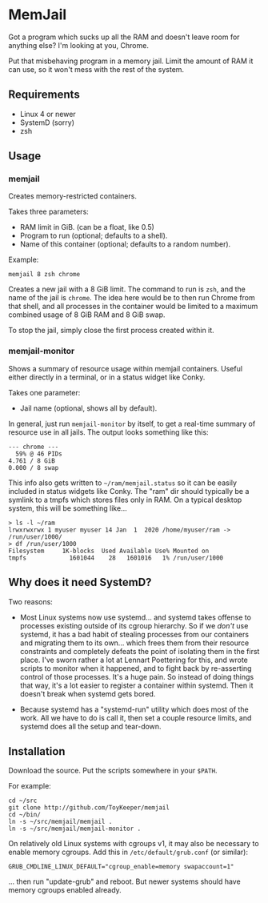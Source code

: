 # MemJail

Got a program which sucks up all the RAM and doesn't leave room for anything
else?  I'm looking at you, Chrome.

Put that misbehaving program in a memory jail.  Limit the amount of RAM it can
use, so it won't mess with the rest of the system.


## Requirements

  * Linux 4 or newer
  * SystemD (sorry)
  * zsh


## Usage

### memjail

Creates memory-restricted containers.

Takes three parameters:

  * RAM limit in GiB.  (can be a float, like 0.5)
  * Program to run (optional; defaults to a shell).
  * Name of this container (optional; defaults to a random number).

Example:

```
memjail 8 zsh chrome
```

Creates a new jail with a 8 GiB limit.  The command to run is `zsh`, and the
name of the jail is `chrome`.  The idea here would be to then run Chrome from
that shell, and all processes in the container would be limited to a maximum
combined usage of 8 GiB RAM and 8 GiB swap.

To stop the jail, simply close the first process created within it.

### memjail-monitor

Shows a summary of resource usage within memjail containers.  Useful either
directly in a terminal, or in a status widget like Conky.

Takes one parameter:

  * Jail name (optional, shows all by default).

In general, just run `memjail-monitor` by itself, to get a real-time summary of
resource use in all jails.  The output looks something like this:

```
--- chrome ---
  59% @ 46 PIDs
4.761 / 8 GiB
0.000 / 8 swap
```

This info also gets written to `~/ram/memjail.status` so it can be easily
included in status widgets like Conky.  The "ram" dir should typically be a
symlink to a tmpfs which stores files only in RAM.  On a typical desktop
system, this will be something like...

```
> ls -l ~/ram
lrwxrwxrwx 1 myuser myuser 14 Jan  1  2020 /home/myuser/ram -> /run/user/1000/
> df /run/user/1000
Filesystem     1K-blocks  Used Available Use% Mounted on
tmpfs            1601044    28   1601016   1% /run/user/1000
```

## Why does it need SystemD?

Two reasons:

  * Most Linux systems now use systemd... and systemd takes offense to
    processes existing outside of its cgroup hierarchy.  So if we *don't* use
    systemd, it has a bad habit of stealing processes from our containers and
    migrating them to its own...  which frees them from their resource
    constraints and completely defeats the point of isolating them in the first
    place.  I've sworn rather a lot at Lennart Poettering for this, and wrote
    scripts to monitor when it happened, and to fight back by re-asserting
    control of those processes.  It's a huge pain.  So instead of doing things
    that way, it's a lot easier to register a container within systemd.  Then
    it doesn't break when systemd gets bored.

  * Because systemd has a "systemd-run" utility which does most of the work.
    All we have to do is call it, then set a couple resource limits, and
    systemd does all the setup and tear-down.


## Installation

Download the source.  Put the scripts somewhere in your `$PATH`.

For example:

```
cd ~/src
git clone http://github.com/ToyKeeper/memjail
cd ~/bin/
ln -s ~/src/memjail/memjail .
ln -s ~/src/memjail/memjail-monitor .
```

On relatively old Linux systems with cgroups v1, it may also be necessary to
enable memory cgroups.  Add this in `/etc/default/grub.conf` (or similar):

```
GRUB_CMDLINE_LINUX_DEFAULT="cgroup_enable=memory swapaccount=1"
```

... then run "update-grub" and reboot.  But newer systems should have memory
cgroups enabled already.

